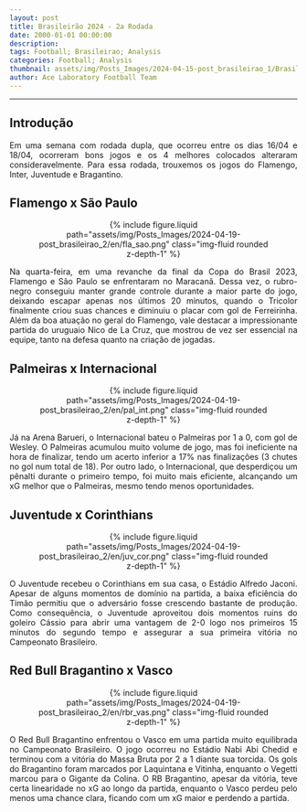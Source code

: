 ```yaml
---
layout: post
title: Brasileirão 2024 - 2a Rodada
date: 2000-01-01 00:00:00
description:
tags: Football; Brasileirao; Analysis
categories: Football; Analysis
thumbnail: assets/img/Posts_Images/2024-04-15-post_brasileirao_1/Brasileirao_Assai_2022.png
author: Ace Laboratory Football Team
---
```


---
<h2>Introdução</h2>

<div style="text-align: justify">
<p align="justify">
Em uma semana com rodada dupla, que ocorreu entre os dias 16/04 e 18/04, ocorreram bons jogos e os 4 melhores colocados alteraram consideravelmente. Para essa rodada, trouxemos os jogos do Flamengo, Inter, Juventude e Bragantino.
</p>
</div>

<h2>Flamengo x São Paulo</h2>

<div style="text-align: justify">

<div style="width: 80%; margin: 0 auto; text-align: center;">
{% include figure.liquid path="assets/img/Posts_Images/2024-04-19-post_brasileirao_2/en/fla_sao.png" class="img-fluid rounded z-depth-1" %}
</div>

<p align="justify">

Na quarta-feira, em uma revanche da final da Copa do Brasil 2023, Flamengo e São Paulo se enfrentaram no Maracanã. Dessa vez, o rubro-negro conseguiu manter grande controle durante a maior parte do jogo, deixando escapar apenas nos últimos 20 minutos, quando o Tricolor finalmente criou suas chances e diminuiu o placar com gol de Ferreirinha.
Além da boa atuação no geral do Flamengo, vale destacar a impressionante partida do uruguaio Nico de La Cruz, que mostrou de vez ser essencial na equipe, tanto na defesa quanto na criação de jogadas.

</p>

</div>


<h2>Palmeiras x Internacional</h2>

<div style="text-align: justify">

<div style="width: 80%; margin: 0 auto; text-align: center;">
{% include figure.liquid path="assets/img/Posts_Images/2024-04-19-post_brasileirao_2/en/pal_int.png" class="img-fluid rounded z-depth-1" %}
</div>

<p align="justify">
Já na Arena Barueri, o Internacional bateu o Palmeiras por 1 a 0, com gol de Wesley. O Palmeiras acumulou muito volume de jogo, mas foi ineficiente na hora de finalizar, tendo um acerto inferior a 17% nas finalizações (3 chutes no gol num total de 18). Por outro lado, o Internacional, que desperdiçou um pênalti durante o primeiro tempo, foi muito mais eficiente, alcançando um xG melhor que o Palmeiras, mesmo tendo menos oportunidades.

</p>

</div>

<h2>Juventude x Corinthians
</h2>

<div style="text-align: justify">

<div style="width: 80%; margin: 0 auto; text-align: center;">
{% include figure.liquid path="assets/img/Posts_Images/2024-04-19-post_brasileirao_2/en/juv_cor.png" class="img-fluid rounded z-depth-1" %}
</div>

<p align="justify">
O Juventude recebeu o Corinthians em sua casa, o Estádio Alfredo Jaconi. Apesar de alguns momentos de domínio na partida, a baixa eficiência do Timão permitiu que o adversário fosse crescendo bastante de produção. Como consequência, o Juventude aproveitou dois momentos ruins do goleiro Cássio para abrir uma vantagem de 2-0 logo nos primeiros 15 minutos do segundo tempo e assegurar a sua primeira vitória no Campeonato Brasileiro.

</p>

</div>

<h2>Red Bull Bragantino x Vasco</h2>

<div style="text-align: justify">

<div style="width: 80%; margin: 0 auto; text-align: center;">
{% include figure.liquid path="assets/img/Posts_Images/2024-04-19-post_brasileirao_2/en/rbr_vas.png" class="img-fluid rounded z-depth-1" %}
</div>

<p align="justify">
O Red Bull Bragantino enfrentou o Vasco em uma partida muito equilibrada no Campeonato Brasileiro. O jogo ocorreu no Estádio Nabi Abi Chedid e terminou com a vitória do Massa Bruta por 2 a 1 diante sua torcida. Os gols do Bragantino foram marcados por Laquintana e Vitinha, enquanto o Vegetti marcou para o Gigante da Colina. O RB Bragantino, apesar da vitória, teve certa linearidade no xG ao longo da partida, enquanto o Vasco perdeu pelo menos uma chance clara, ficando com um xG maior e perdendo a partida.


</p>

</div>
